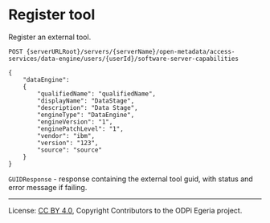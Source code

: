 <!-- SPDX-License-Identifier: CC-BY-4.0 -->
<!-- Copyright Contributors to the ODPi Egeria project. -->

# Register tool

Register an external tool.

```
POST {serverURLRoot}/servers/{serverName}/open-metadata/access-services/data-engine/users/{userId}/software-server-capabilities

{
	"dataEngine": 
	{
	    "qualifiedName": "qualifiedName",
        "displayName": "DataStage",
        "description": "Data Stage",
        "engineType": "DataEngine",
        "engineVersion": "1",
        "enginePatchLevel": "1",
        "vendor": "ibm",
        "version": "123",
        "source": "source"
	}
}
```

`GUIDResponse` - response containing the external tool guid, with status and error message if failing.


----
License: [CC BY 4.0](https://creativecommons.org/licenses/by/4.0/),
Copyright Contributors to the ODPi Egeria project.